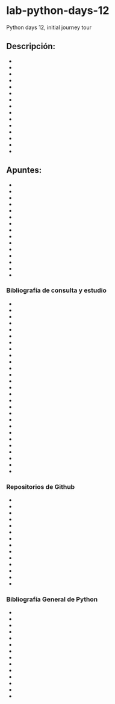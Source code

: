 # lab-python-days-12
Python days 12, initial journey tour

## Descripción:
* 
* 
* 
* 
* 
* 
* 
* 
* 
* 
* 
* 
* 
* 
* 

## Apuntes:
* 
* 
* 
* 
* 
* 
* 
* 
* 
* 
* 
* 
* 
* 
* 

### Bibliografía de consulta y estudio
* []()
* []()
* []()
* []()
* []()
* []()
* []()
* []()
* []()
* []()
* []()
* []()
* []()
* []()
* []()
* []()
* []()
* []()
* []()
* []()
* []()
* []()
* []()
* []()
* []()
* []()
* []()


### Repositorios de Github
* []()
* []()
* []()
* []()
* []()
* []()
* []()
* []()
* []()
* []()
* []()
* []()
* []()
* []()


### Bibliografía General de Python
* []()
* []()
* []()
* []()
* []()
* []()
* []()
* []()
* []()
* []()
* []()
* []()
* []()
* []()